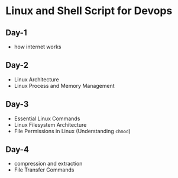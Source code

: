 # Linux  and Shell Script for Devops
## Day-1
- how internet works

## Day-2
- Linux Architecture
- Linux Process and Memory Management

## Day-3
- Essential Linux Commands
- Linux Filesystem Architecture
- File Permissions in Linux (Understanding `chmod`)

## Day-4
- compression and extraction
- File Transfer Commands